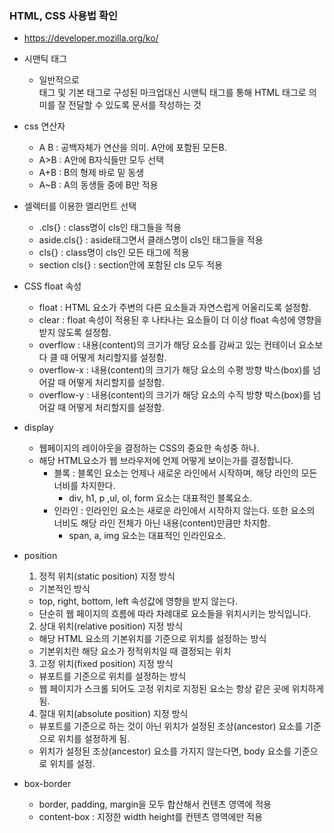 ### HTML, CSS 사용법 확인
- https://developer.mozilla.org/ko/

- 시맨틱 태그
  - 일반적으로 <div> 태그 및 기본 태그로 구성된 마크업대신 시맨틱 태그를 통해 HTML 태그로 의미를 잘 전달할 수 있도록 문서를 작성하는 것

- css 연산자
  - A B : 공백자체가 연산을 의미. A안에 포함된 모든B.
  - A>B : A안에 B자식들만 모두 선택
  - A+B : B의 형제 바로 밑 동생
  - A~B : A의 동생들 중에 B만 적용
  
- 셀렉터를 이용한 엘리먼트  선택
  - .cls{} : class명이 cls인 태그들을 적용
  - aside.cls{} : aside태그면서 클래스명이 cls인 태그들을 적용
  - cls{} : class명이 cls인 모든 태그에 적용
  - section cls{} : section안에 포함된 cls 모두 적용
  

- CSS float 속성
  - float : HTML 요소가 주변의 다른 요소들과 자연스럽게 어울리도록 설정함.
  - clear : float 속성이 적용된 후 나타나는 요소들이 더 이상 float 속성에 영향을 받지 않도록 설정함.
  - overflow : 내용(content)의 크기가 해당 요소를 감싸고 있는 컨테이너 요소보다 클 때 어떻게 처리할지를 설정함.
  - overflow-x : 내용(content)의 크기가 해당 요소의 수평 방향 박스(box)를 넘어갈 때 어떻게 처리할지를 설정함.
  - overflow-y : 내용(content)의 크기가 해당 요소의 수직 방향 박스(box)를 넘어갈 때 어떻게 처리할지를 설정함.

- display
  - 웹페이지의 레이아웃을 결정하는 CSS의 중요한 속성중 하나.
  - 해당 HTML요소가 웹 브라우저에 언제 어떻게 보이는가를 결정합니다.
    - 블록 : 블록인 요소는 언제나 새로운 라인에서 시작하며, 해당 라인의 모든 너비를 차지한다.
      - div, h1, p ,ul, ol, form 요소는 대표적인 블록요소.
    - 인라인 : 인라인인 요소는 새로운 라인에서 시작하지 않는다. 또한 요소의 너비도 해당 라인 전체가 아닌 내용(content)만큼만 차지함.
      - span, a, img 요소는 대표적인 인라인요소.
  
- position
  1. 정적 위치(static position) 지정 방식
    - 기본적인 방식
    - top, right, bottom, left 속성값에 영향을 받지 않는다.
    - 단순히 웹 페이지의 흐름에 따라 차례대로 요소들을 위치시키는 방식입니다.
  
  2. 상대 위치(relative position) 지정 방식
    - 해당 HTML 요소의 기본위치를 기준으로 위치를 설정하는 방식
    - 기본위치란 해당 요소가 정적위치일 때 결정되는 위치 

  3. 고정 위치(fixed position) 지정 방식
    - 뷰포트를 기준으로 위치를 설정하는 방식
    - 웹 페이지가 스크롤 되어도 고정 위치로 지정된 요소는 항상 같은 곳에 위치하게 됨.
  
  4. 절대 위치(absolute position) 지정 방식
    - 뷰포트를 기준으로 하는 것이 아닌 위치가 설정된 조상(ancestor) 요소를 기준으로 위치를 설정하게 됨.
    - 위치가 설정된 조상(ancestor) 요소를 가지지 않는다면, body 요소를 기준으로 위치를 설정.
  
- box-border
  - border, padding, margin을 모두 합산해서 컨텐츠 영역에 적용
  - content-box : 지정한 width height를 컨텐츠 영역에만 적용
  
